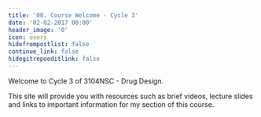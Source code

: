 ```yaml
---
title: '00. Course Welcome - Cycle 3'
date: '02-02-2017 00:00'
header_image: '0'
icon: users
hidefrompostlist: false
continue_link: false
hidegitrepoeditlink: false
---
```


Welcome to Cycle 3 of 3104NSC - Drug Design.

This site will provide you with resources such as brief videos, lecture slides and links to important information for my section of this course.
